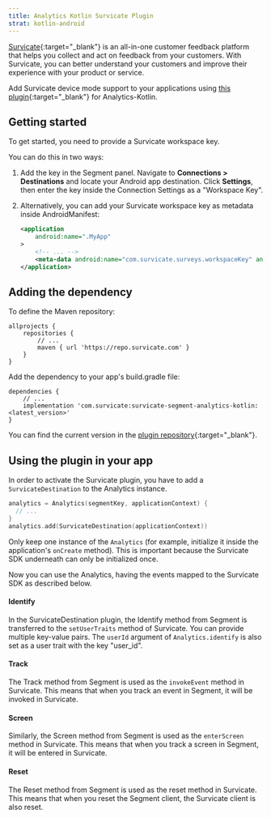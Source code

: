 ```yaml
---
title: Analytics Kotlin Survicate Plugin
strat: kotlin-android
---
```


[Survicate](https://survicate.com/){:target="_blank"} is an all-in-one customer feedback platform that helps you collect and act on feedback from your customers. With Survicate, you can better understand your customers and improve their experience with your product or service.

Add Survicate device mode support to your applications using [this plugin](https://github.com/segmentio/analytics-kotlin){:target="_blank"} for Analytics-Kotlin.

## Getting started

To get started, you need to provide a Survicate workspace key.

You can do this in two ways:

1. Add the key in the Segment panel. Navigate to **Connections > Destinations** and locate your Android app destination. Click **Settings**, then enter the key inside the Connection Settings as a "Workspace Key".

2. Alternatively, you can add your Survicate workspace key as metadata inside AndroidManifest:

   ```xml
   <application
       android:name=".MyApp"
   >
       <!-- ... -->
       <meta-data android:name="com.survicate.surveys.workspaceKey" android:value="YOUR_WORKSPACE_KEY"/>
   </application>
   ```

## Adding the dependency

To define the Maven repository:

```
allprojects {
    repositories {
        // ...
        maven { url 'https://repo.survicate.com' }
    }
}
```

Add the dependency to your app's build.gradle file:
```
dependencies {
    // ...
    implementation 'com.survicate:survicate-segment-analytics-kotlin:<latest_version>'
}
```

You can find the current version in the [plugin repository](https://github.com/Survicate/analytics-kotlin-survicate){:target="_blank"}.

## Using the plugin in your app
In order to activate the Survicate plugin, you have to add a `SurvicateDestination` to the Analytics instance.

```kotlin
analytics = Analytics(segmentKey, applicationContext) {  
  // ...
}
analytics.add(SurvicateDestination(applicationContext))
```

Only keep one instance of the `Analytics` (for example, initialize it inside the application's `onCreate` method). This is important because the Survicate SDK underneath can only be initialized once.

Now you can use the Analytics, having the events mapped to the Survicate SDK as described below.

#### Identify

In the SurvicateDestination plugin, the Identify method from Segment is transferred to the `setUserTraits` method of Survicate. You can provide multiple key-value pairs. The `userId` argument of `Analytics.identify` is also set as a user trait with the key "user_id".

#### Track

The Track method from Segment is used as the `invokeEvent` method in Survicate. This means that when you track an event in Segment, it will be invoked in Survicate.

#### Screen

Similarly, the Screen method from Segment is used as the `enterScreen` method in Survicate. This means that when you track a screen in Segment, it will be entered in Survicate.

#### Reset

The Reset method from Segment is used as the reset method in Survicate. This means that when you reset the Segment client, the Survicate client is also reset.
